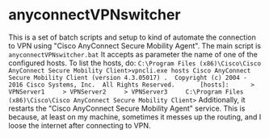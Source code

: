 # anyconnectVPNswitcher
This is a set of batch scripts and setup to kind of automate the connection to VPN using "Cisco AnyConnect Secure Mobility Agent".  The main script is ```anyconnectVPNswitcher.bat```  It accepts as parameter the name of one of the configured hosts. To list the hosts, do: ``` C:\Program Files (x86)\Cisco\Cisco AnyConnect Secure Mobility Client>vpncli.exe hosts Cisco AnyConnect Secure Mobility Client (version 4.3.05017) .  Copyright (c) 2004 - 2016 Cisco Systems, Inc.  All Rights Reserved.       [hosts]:      > VPNServer1     > VPNServer2     > VPNServer3     C:\Program Files (x86)\Cisco\Cisco AnyConnect Secure Mobility Client> ```  Additionally, it restarts the "Cisco AnyConnect Secure Mobility Agent" service. This is because, at least on my machine, sometimes it messes up the routing, and I loose the internet after connecting to VPN.
